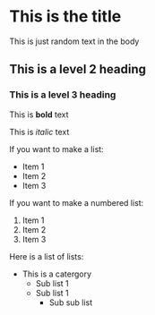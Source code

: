 # This is the title

This is just random text in the body

## This is a level 2 heading

### This is a level 3 heading

This is **bold** text

This is *italic* text

If you want to make a list:

- Item 1
- Item 2
- Item 3

If you want to make a numbered list:

1. Item 1
2. Item 2
3. Item 3

Here is a list of lists:
- This is a catergory
  - Sub list 1
  - Sub list 1
    - Sub sub list
